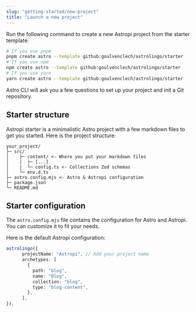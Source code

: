 ```yaml
---
slug: "getting-started/new-project"
title: "Launch a new project"
---
```


Run the following command to create a new Astropi project from the starter template:

```bash
# If you use pnpm
pnpm create astro --template github:goulvenclech/astrolingo/starter
# If you use npm
npm create astro --template github:goulvenclech/astrolingo/starter
# If you use yarn
yarn create astro --template github:goulvenclech/astrolingo/starter
```

Astro CLI will ask you a few questions to set up your project and init a Git repository.

## Starter structure

Astropi starter is a minimalistic Astro project with a few markdown files to get you started. Here is the project structure:

```
your_project/
├─ src/
│    ├─ content/ <- Where you put your markdown files
│    |  ├─ [...]
│    |  └─ config.ts <- Collections Zod schemas
│    └─ env.d.ts 
├─ astro.config.mjs <- Astro & Astropi configuration
├─ package.json
└─ README.md
```
## Starter configuration

The `astro.config.mjs` file contains the configuration for Astro and Astropi. You can customize it to fit your needs.

Here is the default Astropi configuration:

```ts
astrolingo({
      projectName: "Astropi", // Add your project name
      archetypes: [
        {
          path: "blog",
          name: "Blog",
          collection: "blog",
          type: "blog-content",
        },
      ],
}),
```





